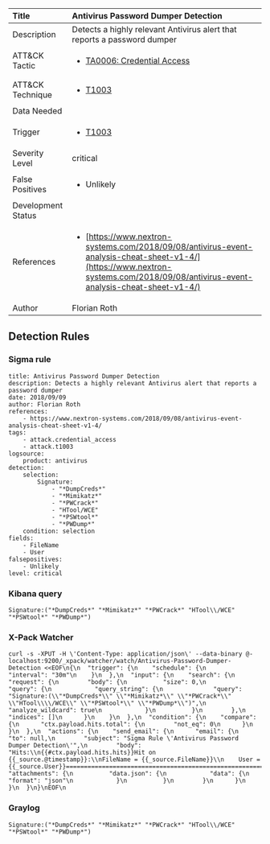 | Title                | Antivirus Password Dumper Detection                                                                                                                                                 |
|:---------------------|:------------------------------------------------------------------------------------------------------------------------------------------------------------|
| Description          | Detects a highly relevant Antivirus alert that reports a password dumper                                                                                                                                           |
| ATT&amp;CK Tactic    | <ul><li>[TA0006: Credential Access](https://attack.mitre.org/tactics/TA0006)</li></ul>  |
| ATT&amp;CK Technique | <ul><li>[T1003](https://attack.mitre.org/tactics/T1003)</li></ul>                             |
| Data Needed          | <ul></ul>                                                         |
| Trigger              | <ul><li>[T1003](../Triggering/T1003.md)</li></ul>  |
| Severity Level       | critical                                                                                                                                                 |
| False Positives      | <ul><li>Unlikely</li></ul>                                                                  |
| Development Status   |                                                                                                                                                 |
| References           | <ul><li>[https://www.nextron-systems.com/2018/09/08/antivirus-event-analysis-cheat-sheet-v1-4/](https://www.nextron-systems.com/2018/09/08/antivirus-event-analysis-cheat-sheet-v1-4/)</li></ul>                                                          |
| Author               | Florian Roth                                                                                                                                                |


## Detection Rules

### Sigma rule

```
title: Antivirus Password Dumper Detection
description: Detects a highly relevant Antivirus alert that reports a password dumper
date: 2018/09/09
author: Florian Roth
references:
    - https://www.nextron-systems.com/2018/09/08/antivirus-event-analysis-cheat-sheet-v1-4/
tags:
    - attack.credential_access
    - attack.t1003
logsource:
    product: antivirus
detection:
    selection:
        Signature: 
            - "*DumpCreds*"
            - "*Mimikatz*"
            - "*PWCrack*"
            - "HTool/WCE"
            - "*PSWtool*"
            - "*PWDump*"
    condition: selection
fields:
    - FileName
    - User
falsepositives:
    - Unlikely
level: critical

```





### Kibana query

```
Signature:("*DumpCreds*" "*Mimikatz*" "*PWCrack*" "HTool\\/WCE" "*PSWtool*" "*PWDump*")
```





### X-Pack Watcher

```
curl -s -XPUT -H \'Content-Type: application/json\' --data-binary @- localhost:9200/_xpack/watcher/watch/Antivirus-Password-Dumper-Detection <<EOF\n{\n  "trigger": {\n    "schedule": {\n      "interval": "30m"\n    }\n  },\n  "input": {\n    "search": {\n      "request": {\n        "body": {\n          "size": 0,\n          "query": {\n            "query_string": {\n              "query": "Signature:(\\"*DumpCreds*\\" \\"*Mimikatz*\\" \\"*PWCrack*\\" \\"HTool\\\\/WCE\\" \\"*PSWtool*\\" \\"*PWDump*\\")",\n              "analyze_wildcard": true\n            }\n          }\n        },\n        "indices": []\n      }\n    }\n  },\n  "condition": {\n    "compare": {\n      "ctx.payload.hits.total": {\n        "not_eq": 0\n      }\n    }\n  },\n  "actions": {\n    "send_email": {\n      "email": {\n        "to": null,\n        "subject": "Sigma Rule \'Antivirus Password Dumper Detection\'",\n        "body": "Hits:\\n{{#ctx.payload.hits.hits}}Hit on {{_source.@timestamp}}:\\nFileName = {{_source.FileName}}\\n    User = {{_source.User}}================================================================================\\n{{/ctx.payload.hits.hits}}",\n        "attachments": {\n          "data.json": {\n            "data": {\n              "format": "json"\n            }\n          }\n        }\n      }\n    }\n  }\n}\nEOF\n
```





### Graylog

```
Signature:("*DumpCreds*" "*Mimikatz*" "*PWCrack*" "HTool\\/WCE" "*PSWtool*" "*PWDump*")
```

